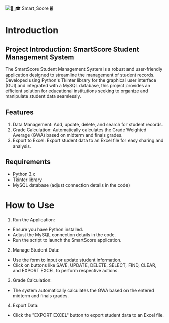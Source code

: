 
![🧑_🎓 Smart_Score 🖥️](https://github.com/Snldmrtnz/Smart-Score/assets/118676134/e979b5eb-a766-4244-8e69-81b2a7e30a28)

# Introduction
## Project Introduction: SmartScore Student Management System

The SmartScore Student Management System is a robust and user-friendly application designed to streamline the management of student records. Developed using Python's Tkinter library for the graphical user interface (GUI) and integrated with a MySQL database, this project provides an efficient solution for educational institutions seeking to organize and manipulate student data seamlessly.

## Features
1. Data Management: Add, update, delete, and search for student records.
2. Grade Calculation: Automatically calculates the Grade Weighted Average (GWA) based on midterm and finals grades.
3. Export to Excel: Export student data to an Excel file for easy sharing and analysis.

## Requirements
- Python 3.x
- Tkinter library
- MySQL database (adjust connection details in the code)

# How to Use
1. Run the Application:
 
  - Ensure you have Python installed.
  - Adjust the MySQL connection details in the code.
  - Run the script to launch the SmartScore application.
2. Manage Student Data:

  - Use the form to input or update student information.
  - Click on buttons like SAVE, UPDATE, DELETE, SELECT, FIND, CLEAR, and EXPORT EXCEL to perform respective actions.
3. Grade Calculation:

  - The system automatically calculates the GWA based on the entered midterm and finals grades.
4. Export Data:

  - Click the "EXPORT EXCEL" button to export student data to an Excel file.
